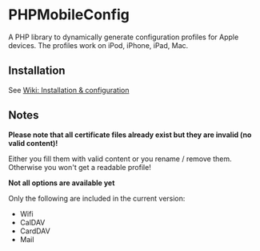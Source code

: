 # PHPMobileConfig
A PHP library to dynamically generate configuration profiles for Apple devices.
The profiles work on iPod, iPhone, iPad, Mac.

## Installation
See [Wiki: Installation & configuration](https://github.com/alve89/PHPMobileConfig/wiki/Installation-and-configuration)

## Notes
**Please note that all certificate files already exist but they are invalid (no valid content)!**

Either you fill them with valid content or you rename / remove them. Otherwise you won't get a readable profile!

**Not all options are available yet**

Only the following are included in the current version:
* Wifi
* CalDAV
* CardDAV
* Mail
